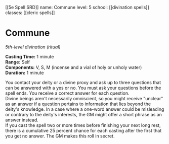 [[5e Spell SRD]]
name: Commune
level: 5
school: [[divination spells]]
classes: [[cleric spells]]

# Commune 
_5th-level divination (ritual)_ 

**Casting Time:** 1 minute    
**Range:** Self    
**Components:** V, S, M (incense and a vial of holy or unholy water)    
**Duration:** 1 minute 

You contact your deity or a divine proxy and ask up to three questions that can be answered with a yes or no. You must ask your questions before the spell ends. You receive a correct answer for each question.    
Divine beings aren't necessarily omniscient, so you might receive "unclear" as an answer if a question pertains to information that lies beyond the deity's knowledge. In a case where a one-word answer could be misleading or contrary to the deity's interests, the GM might offer a short phrase as an answer instead.    
If you cast the spell two or more times before finishing your next long rest, there is a cumulative 25 percent chance for each casting after the first that you get no answer. The GM makes this roll in secret. 